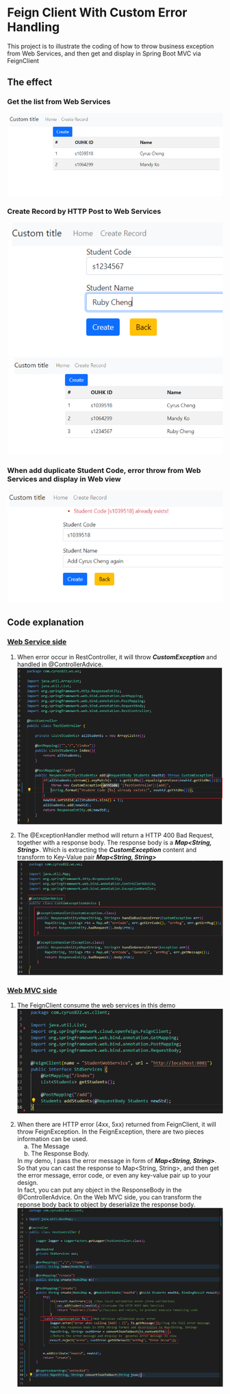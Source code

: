 # Feign Client With Custom Error Handling

This project is to illustrate the coding of how to throw business exception from Web Services, and then get and display in Spring Boot MVC via FeignClient

## The effect

### Get the list from Web Services
![List](/_images/list.PNG?raw=true "List")

### Create Record by HTTP Post to Web Services
![Add](/_images/create-1.PNG?raw=true "Add")
![Added](/_images/create-2.PNG?raw=true "Added")

### When add duplicate Student Code, error throw from Web Services and display in Web view
![Error](/_images/error.PNG?raw=true "Error")

## Code explanation

### <u>Web Service side</u>
1. When error occur in RestController, it will throw <i><b>CustomException</b></i> and handled in @ControllerAdvice.
![Controller](/_images/code-1.PNG?raw=true "Controller")

2. The @ExceptionHandler method will return a HTTP 400 Bad Request, together with a response body. The response body is a <b><i>Map<String, String></b></i>. Which is extracting the <i><b>CustomException</b></i> content and transform to Key-Value pair <b><i>Map<String, String></b></i> 
![ControllerAdvice](/_images/code-2.PNG?raw=true "ControllerAdvice")

### <u>Web MVC side</u>
1. The FeignClient consume the web services in this demo
![feign](/_images/code-feign.PNG?raw=true "feign")

2. When there are HTTP error (4xx, 5xx) returned from FeignClient, it will throw FeignException. In the FeignException, there are two pieces information can be used. <br />
&nbsp;&nbsp;&nbsp;&nbsp;a. The Message <br />
&nbsp;&nbsp;&nbsp;&nbsp;b. The Response Body. <br />
In my demo, I pass the error message in form of <b><i>Map<String, String></b></i>. So that you can cast the response to Map<String, String>, and then get the error message, error code, or even any key-value pair up to your design. <br />
In fact, you can put any object in the ResponseBody in the @ControllerAdvice. On the Web MVC side, you can transform the reponse body back to object by deserialize the response body. 
![mvc](/_images/code-mvc.PNG?raw=true "mvc")
